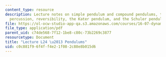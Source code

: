 ```yaml
---
content_type: resource
description: Lecture notes on simple pendulum and compound pendulums, the center of
  percussion, reversibility, the Kater pendulum, and the Schuler pendulum.
file: https://ol-ocw-studio-app-qa.s3.amazonaws.com/courses/16-07-dynamics-fall-2009/c0c881f96f4ff4e21f082c88e8b015d6_MIT16_07F09_Lec24.pdf
file_type: application/pdf
parent_uid: c74de568-7f12-1be8-c80c-73b2269c3877
resourcetype: Document
title: "Lecture L24 \u2013 Pendulums"
uid: c0c881f9-6f4f-f4e2-1f08-2c88e8b015d6
---
```


